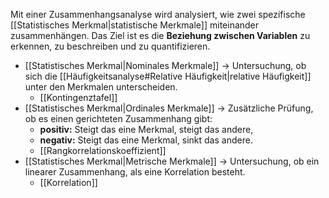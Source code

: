 Mit einer Zusammenhangsanalyse wird analysiert, wie zwei spezifische [[Statistisches Merkmal|statistische Merkmale]] miteinander zusammenhängen.
Das Ziel ist es die **Beziehung zwischen Variablen** zu erkennen, zu beschreiben und zu quantifizieren.

- [[Statistisches Merkmal|Nominales Merkmale]] -> Untersuchung, ob sich die [[Häufigkeitsanalyse#Relative Häufigkeit|relative Häufigkeit]] unter den Merkmalen unterscheiden.
	- [[Kontingenztafel]]
- [[Statistisches Merkmal|Ordinales Merkmale]] -> Zusätzliche Prüfung, ob es einen gerichteten Zusammenhang gibt:
	- **positiv:** Steigt das eine Merkmal, steigt das andere,
	- **negativ:** Steigt das eine Merkmal, sinkt das andere.
	- [[Rangkorrelationskoeffizient]]
- [[Statistisches Merkmal|Metrische Merkmale]] -> Untersuchung, ob ein linearer Zusammenhang, als eine Korrelation besteht.
	- [[Korrelation]]
